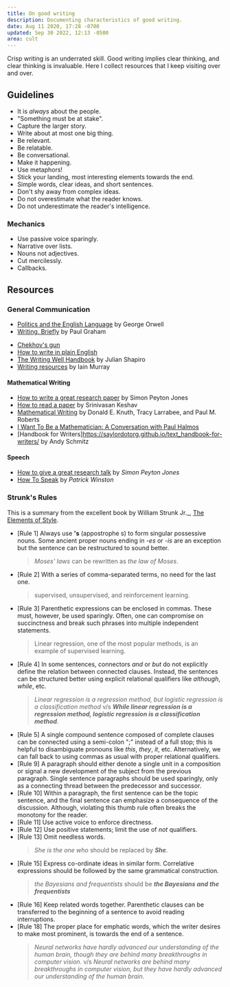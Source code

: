 ```yaml
---
title: On good writing
description: Documenting characteristics of good writing.
date: Aug 11 2020, 17:28 -0700
updated: Sep 30 2022, 12:13 -0500
area: cult
---
```


Crisp writing is an underrated skill.
Good writing implies clear thinking, and clear thinking is invaluable.
Here I collect resources that I keep visiting over and over.

## Guidelines

- It is _always_ about the people.
- "Something must be at stake".
- Capture the larger story.
- Write about at most one big thing.
- Be relevant.
- Be relatable.
- Be conversational.
- Make it happening.
- Use metaphors!
- Stick your landing, most interesting elements towards the end.
- Simple words, clear ideas, and short sentences.
- Don't shy away from complex ideas.
- Do not overestimate what the reader knows.
- Do not underestimate the reader's intelligence.

### Mechanics

- Use passive voice sparingly.
- Narrative over lists.
- Nouns not adjectives.
- Cut mercilessly.
- Callbacks.

## Resources

### General Communication

- [Politics and the English Language](https://www.orwell.ru/library/essays/politics/english/e_polit) by George Orwell
- [Writing, Briefly](http://www.paulgraham.com/writing44.html) by Paul Graham

* [Chekhov's gun](https://en.wikipedia.org/wiki/Chekhov%27s_gun)
* [How to write in plain English](https://www.plainenglish.co.uk/how-to-write-in-plain-english.html)
* [The Writing Well Handbook](https://www.julian.com/guide/write/) by Julian Shapiro
* [Writing resources](https://homepages.inf.ed.ac.uk/imurray2/teaching/writing/) by Iain Murray

#### Mathematical Writing

- [How to write a great research paper](https://www.microsoft.com/en-us/research/academic-program/write-great-research-paper/) by Simon Peyton Jones
- [How to read a paper](https://svr-sk818-web.cl.cam.ac.uk/keshav/wiki/index.php/HTRAP) by Srinivasan Keshav
- [Mathematical Writing](https://jmlr.csail.mit.edu/reviewing-papers/knuth_mathematical_writing.pdf) by Donald E. Knuth, Tracy Larrabee, and Paul M. Roberts
- [I Want To Be a Mathematician: A Conversation with Paul Halmos](https://www.kanopy.com/product/i-want-be-mathematician)
- [Handbook for Writers]https://saylordotorg.github.io/text_handbook-for-writers/ by Andy Schmitz

#### Speech

- [How to give a great research talk](https://www.microsoft.com/en-us/research/academic-program/give-great-research-talk/) by _Simon Peyton Jones_
- [How To Speak](https://www.youtube.com/watch?v=Unzc731iCUY&feature=share) by _Patrick Winston_

### Strunk's Rules

This is a summary from the excellent book by William Strunk Jr.\_,
[The Elements of Style](https://www.librarything.com/work/3407/book/193494864).

- [Rule 1] Always use **'s** (appostrophe s) to form singular possessive nouns. Some ancient
  proper nouns ending in _-es_ or _-is_ are an exception but the sentence can be
  restructured to sound better.
  > _Moses' laws_ can be rewritten as _the law of Moses_.
- [Rule 2] With a series of comma-separated terms, no need for the last one.
  > supervised, unsupervised, and reinforcement learning.
- [Rule 3] Parenthetic expressions can be enclosed in commas. These must, however, be used
  sparingly. Often, one can compromise on succinctness and break such phrases
  into multiple independent statements.
  > Linear regression, one of the most popular methods, is an example of supervised learning.
- [Rule 4] In some sentences, connectors _and_ or _but_ do not explicitly define the relation between
  connected clauses. Instead, the sentences can be structured better using explicit
  relational qualifiers like _although_, _while_, etc.
  > _Linear regression is a regression method, but logistic regression is a classification method_ v/s
  > **_While linear regression is a regression method, logistic regression is a classification method_**.
- [Rule 5] A single compound sentence composed of complete clauses can be connected
  using a semi-colon ";" instead of a full stop; this is helpful to disambiguate
  pronouns like _this_, _they_, _it_, etc. Alternatively, we can fall back to using
  commas as usual with proper relational qualifiers.
- [Rule 9] A paragraph should either denote a single unit in a composition or
  signal a new development of the subject from the previous paragraph. Single
  sentence paragraphs should be used sparingly, only as a connecting thread between
  the predecessor and successor.
- [Rule 10] Within a paragraph, the first sentence can be the topic sentence,
  and the final sentence can emphasize a consequence of the discussion. Although,
  violating this thumb rule often breaks the monotony for the reader.
- [Rule 11] Use active voice to enforce directness.
- [Rule 12] Use positive statements; limit the use of _not_ qualifiers.
- [Rule 13] Omit needless words.
  > _She is the one who_ should be replaced by **_She_**.
- [Rule 15] Express co-ordinate ideas in similar form. Correlative expressions
  should be followed by the same grammatical construction.
  > _the Bayesians and frequentists_ should be **_the Bayesians and the frequentists_**
- [Rule 16] Keep related words together. Parenthetic clauses can
  be transferred to the beginning of a sentence to avoid reading interruptions.
- [Rule 18] The proper place for emphatic words, which the writer desires to make
  most prominent, is towards the end of a sentence.
  > _Neural networks have hardly advanced our understanding of the human brain, though
  > they are behind many breakthroughs in computer vision._ v/s
  > _Neural networks are behind many breakthroughs in computer vision, but they have
  > hardly advanced our understanding of the human brain_.
